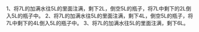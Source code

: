 1、将7L的加满水往5L的里面注满，剩下2L，倒空5L的瓶子，将7L中剩下的2L倒入5L的瓶子中。
2、将7L的加满水往5L的里面注满，剩下4L，倒空5L的瓶子，将7L中剩下的4L倒入5L的瓶子中。
3、将7L的加满水往5L的里面注满，剩下6L。
